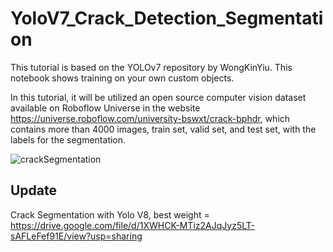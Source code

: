 # YoloV7_Crack_Detection_Segmentation

This tutorial is based on the YOLOv7 repository by WongKinYiu. This notebook shows training on your own custom objects.

In this tutorial, it will be utilized an open source computer vision dataset available on Roboflow Universe in the website https://universe.roboflow.com/university-bswxt/crack-bphdr, which contains more than 4000 images, train set, valid set, and test set, with the labels for the segmentation.

![crackSegmentation](https://github.com/user-attachments/assets/69e991ad-3baf-48bf-8981-170dc44c369a)

## Update
Crack Segmentation with Yolo V8, best weight = https://drive.google.com/file/d/1XWHCK-MTiz2AJqJyz5LT-sAFLeFef91E/view?usp=sharing

